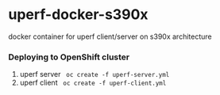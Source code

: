 # uperf-docker-s390x
docker  container for uperf client/server on s390x architecture

### Deploying to OpenShift cluster
1. uperf server ``` oc create -f uperf-server.yml```
1. uperf client ``` oc create -f uperf-client.yml```